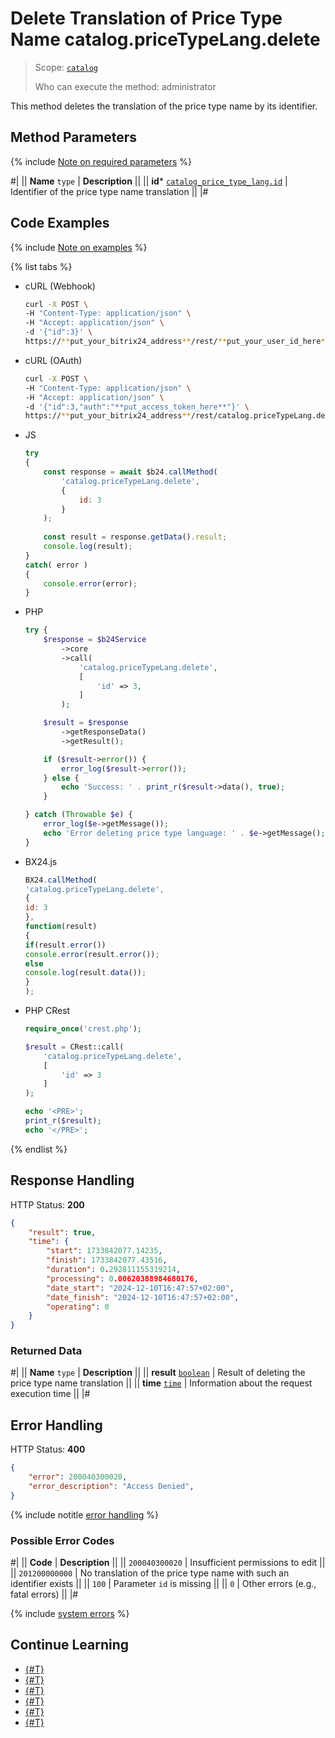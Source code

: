 # Delete Translation of Price Type Name catalog.priceTypeLang.delete

> Scope: [`catalog`](../../../scopes/permissions.md)
>
> Who can execute the method: administrator

This method deletes the translation of the price type name by its identifier.

## Method Parameters

{% include [Note on required parameters](../../../../_includes/required.md) %}

#|
|| **Name**
`type` | **Description** ||
|| **id***
[`catalog_price_type_lang.id`](../../data-types.md#catalog_price_type_lang) | Identifier of the price type name translation ||
|#

## Code Examples

{% include [Note on examples](../../../../_includes/examples.md) %}

{% list tabs %}

- cURL (Webhook)

    ```bash
    curl -X POST \
    -H "Content-Type: application/json" \
    -H "Accept: application/json" \
    -d '{"id":3}' \
    https://**put_your_bitrix24_address**/rest/**put_your_user_id_here**/**put_your_webbhook_here**/catalog.priceTypeLang.delete
    ```

- cURL (OAuth)

    ```bash
    curl -X POST \
    -H "Content-Type: application/json" \
    -H "Accept: application/json" \
    -d '{"id":3,"auth":"**put_access_token_here**"}' \
    https://**put_your_bitrix24_address**/rest/catalog.priceTypeLang.delete
    ```

- JS

    ```js
    try
    {
    	const response = await $b24.callMethod(
    		'catalog.priceTypeLang.delete',
    		{
    			id: 3
    		}
    	);
    	
    	const result = response.getData().result;
    	console.log(result);
    }
    catch( error )
    {
    	console.error(error);
    }
    ```

- PHP

    ```php
    try {
        $response = $b24Service
            ->core
            ->call(
                'catalog.priceTypeLang.delete',
                [
                    'id' => 3,
                ]
            );
    
        $result = $response
            ->getResponseData()
            ->getResult();
    
        if ($result->error()) {
            error_log($result->error());
        } else {
            echo 'Success: ' . print_r($result->data(), true);
        }
    
    } catch (Throwable $e) {
        error_log($e->getMessage());
        echo 'Error deleting price type language: ' . $e->getMessage();
    }
    ```

- BX24.js

    ```js
    BX24.callMethod(
    'catalog.priceTypeLang.delete', 
    { 
    id: 3
    }, 
    function(result)
    {
    if(result.error())
    console.error(result.error());
    else
    console.log(result.data());
    }
    );
    ```

- PHP CRest

    ```php
    require_once('crest.php');

    $result = CRest::call(
        'catalog.priceTypeLang.delete',
        [
            'id' => 3
        ]
    );

    echo '<PRE>';
    print_r($result);
    echo '</PRE>';
    ```

{% endlist %}

## Response Handling

HTTP Status: **200**

```json
{
    "result": true,
    "time": {
        "start": 1733842077.14235,
        "finish": 1733842077.43516,
        "duration": 0.292811155319214,
        "processing": 0.00620388984680176,
        "date_start": "2024-12-10T16:47:57+02:00",
        "date_finish": "2024-12-10T16:47:57+02:00",
        "operating": 0
    }
}
```

### Returned Data

#|
|| **Name**
`type` | **Description** ||
|| **result**
[`boolean`](../../../data-types.md) | Result of deleting the price type name translation ||
|| **time**
[`time`](../../../data-types.md) | Information about the request execution time ||
|#

## Error Handling

HTTP Status: **400**

```json
{
    "error": 200040300020,
    "error_description": "Access Denied",
}
```

{% include notitle [error handling](../../../../_includes/error-info.md) %}

### Possible Error Codes

#|
|| **Code** | **Description** ||
|| `200040300020` | Insufficient permissions to edit
|| 
|| `201200000000` | No translation of the price type name with such an identifier exists
|| 
|| `100` | Parameter `id` is missing
|| 
|| `0` | Other errors (e.g., fatal errors)
|| 
|#

{% include [system errors](../../../../_includes/system-errors.md) %}

## Continue Learning

- [{#T}](./catalog-price-type-lang-add.md)
- [{#T}](./catalog-price-type-lang-update.md)
- [{#T}](./catalog-price-type-lang-get.md)
- [{#T}](./catalog-price-type-lang-list.md)
- [{#T}](./catalog-price-type-lang-get-languages.md)
- [{#T}](./catalog-price-type-lang-get-fields.md)
